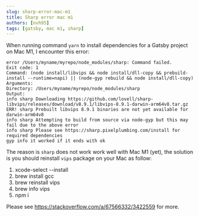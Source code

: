 ```yaml
---
slug: sharp-error-mac-m1
title: Sharp error mac m1
authors: [nvh95]
tags: [gatsby, mac m1, sharp]
---
```


When running command `yarn` to install dependencies for a Gatsby project on Mac M1, I encounter this error:

```
error /Users/myname/myrepo/node_modules/sharp: Command failed.
Exit code: 1
Command: (node install/libvips && node install/dll-copy && prebuild-install --runtime=napi) || (node-gyp rebuild && node install/dll-copy)
Arguments:
Directory: /Users/myname/myrepo/node_modules/sharp
Output:
info sharp Downloading https://github.com/lovell/sharp-libvips/releases/download/v8.9.1/libvips-8.9.1-darwin-arm64v8.tar.gz
ERR! sharp Prebuilt libvips 8.9.1 binaries are not yet available for darwin-arm64v8
info sharp Attempting to build from source via node-gyp but this may fail due to the above error
info sharp Please see https://sharp.pixelplumbing.com/install for required dependencies
gyp info it worked if it ends with ok
```

The reason is `sharp` does not work work well with Mac M1 (yet), the solution is you should reinstall `vips` package on your Mac as follow:

1. xcode-select --install
1. brew install gcc
1. brew reinstall vips
1. brew info vips
1. npm i

Please see https://stackoverflow.com/a/67566332/3422559 for more.
